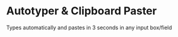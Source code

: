 # Autotyper & Clipboard Paster

 Types automatically and pastes in 3 seconds in any input box/field
